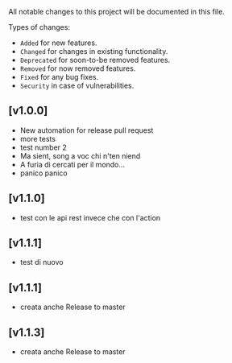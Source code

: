 All notable changes to this project will be documented in this file.

Types of changes:
- `Added` for new features.
- `Changed` for changes in existing functionality.
- `Deprecated` for soon-to-be removed features.
- `Removed` for now removed features.
- `Fixed` for any bug fixes.
- `Security` in case of vulnerabilities.

## [v1.0.0]
- New automation for release pull request
- more tests
- test number 2
- Ma sient, song a voc chi n'ten niend
- A furia di cercati per il mondo...
- panico panico

## [v1.1.0]
- test con le api rest invece che con l'action

## [v1.1.1]
- test di nuovo

## [v1.1.1]
- creata anche Release to master

## [v1.1.3]
- creata anche Release to master